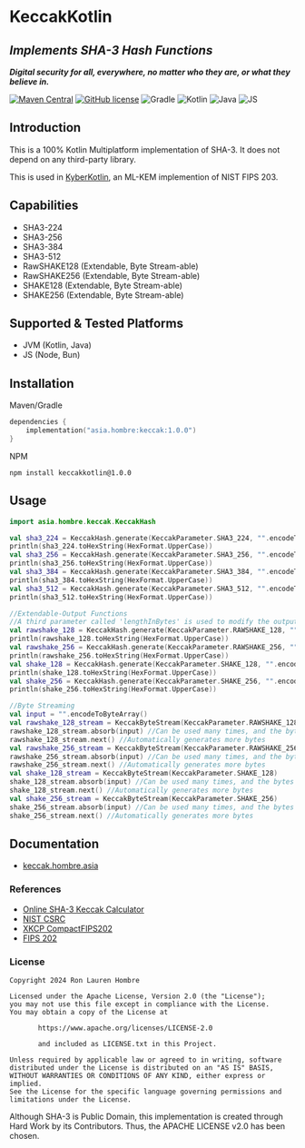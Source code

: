 # KeccakKotlin
## _Implements SHA-3 Hash Functions_
_**Digital security for all, everywhere, no matter who they are, or what they believe in.**_

[![Maven Central](https://img.shields.io/maven-central/v/asia.hombre/keccak.svg)](https://search.maven.org/#search%7Cga%7C1%7Cg%3A%22asia.hombre%22)
[![GitHub license](https://img.shields.io/badge/license-Apache%20License%202.0-blue.svg?style=flat)](https://www.apache.org/licenses/LICENSE-2.0)
![Gradle](https://img.shields.io/badge/Gradle-02303A.svg?style=for-the-badge&logo=Gradle&logoColor=white)
![Kotlin](https://img.shields.io/badge/kotlin-%237F52FF.svg?style=for-the-badge&logo=kotlin&logoColor=white)
![Java](https://img.shields.io/badge/java-%23ED8B00.svg?style=for-the-badge&logo=openjdk&logoColor=white)
![JS](https://img.shields.io/badge/JavaScript-F7DF1E?style=for-the-badge&logo=javascript&logoColor=black)

## Introduction

This is a 100% Kotlin Multiplatform implementation of SHA-3. It does not depend on any third-party library.

This is used in [KyberKotlin](https://github.com/ronhombre/KyberKotlin), an ML-KEM implemention of NIST FIPS 203.

## Capabilities
* SHA3-224
* SHA3-256
* SHA3-384
* SHA3-512
* RawSHAKE128 (Extendable, Byte Stream-able)
* RawSHAKE256 (Extendable, Byte Stream-able)
* SHAKE128 (Extendable, Byte Stream-able)
* SHAKE256 (Extendable, Byte Stream-able)

## Supported & Tested Platforms
* JVM (Kotlin, Java)
* JS (Node, Bun)

## Installation
Maven/Gradle
```kotlin
dependencies {
    implementation("asia.hombre:keccak:1.0.0")
}
```
NPM
```text
npm install keccakkotlin@1.0.0
```

## Usage
```kotlin
import asia.hombre.keccak.KeccakHash

val sha3_224 = KeccakHash.generate(KeccakParameter.SHA3_224, "".encodeToByteArray())
println(sha3_224.toHexString(HexFormat.UpperCase))
val sha3_256 = KeccakHash.generate(KeccakParameter.SHA3_256, "".encodeToByteArray())
println(sha3_256.toHexString(HexFormat.UpperCase))
val sha3_384 = KeccakHash.generate(KeccakParameter.SHA3_384, "".encodeToByteArray())
println(sha3_384.toHexString(HexFormat.UpperCase))
val sha3_512 = KeccakHash.generate(KeccakParameter.SHA3_512, "".encodeToByteArray())
println(sha3_512.toHexString(HexFormat.UpperCase))

//Extendable-Output Functions
//A third parameter called 'lengthInBytes' is used to modify the output length.
val rawshake_128 = KeccakHash.generate(KeccakParameter.RAWSHAKE_128, "".encodeToByteArray())
println(rawshake_128.toHexString(HexFormat.UpperCase))
val rawshake_256 = KeccakHash.generate(KeccakParameter.RAWSHAKE_256, "".encodeToByteArray())
println(rawshake_256.toHexString(HexFormat.UpperCase))
val shake_128 = KeccakHash.generate(KeccakParameter.SHAKE_128, "".encodeToByteArray())
println(shake_128.toHexString(HexFormat.UpperCase))
val shake_256 = KeccakHash.generate(KeccakParameter.SHAKE_256, "".encodeToByteArray())
println(shake_256.toHexString(HexFormat.UpperCase))

//Byte Streaming
val input = "".encodeToByteArray()
val rawshake_128_stream = KeccakByteStream(KeccakParameter.RAWSHAKE_128)
rawshake_128_stream.absorb(input) //Can be used many times, and the bytes will be concatenated.
rawshake_128_stream.next() //Automatically generates more bytes
val rawshake_256_stream = KeccakByteStream(KeccakParameter.RAWSHAKE_256)
rawshake_256_stream.absorb(input) //Can be used many times, and the bytes will be concatenated.
rawshake_256_stream.next() //Automatically generates more bytes
val shake_128_stream = KeccakByteStream(KeccakParameter.SHAKE_128)
shake_128_stream.absorb(input) //Can be used many times, and the bytes will be concatenated.
shake_128_stream.next() //Automatically generates more bytes
val shake_256_stream = KeccakByteStream(KeccakParameter.SHAKE_256)
shake_256_stream.absorb(input) //Can be used many times, and the bytes will be concatenated.
shake_256_stream.next() //Automatically generates more bytes
```

## Documentation
* [keccak.hombre.asia](https://keccak.hombre.asia)

### References

* [Online SHA-3 Keccak Calculator](https://leventozturk.com/engineering/sha3/)
* [NIST CSRC](https://csrc.nist.gov/projects/cryptographic-standards-and-guidelines/example-values)
* [XKCP CompactFIPS202](https://github.com/XKCP/XKCP/blob/master/Standalone/CompactFIPS202/Python/CompactFIPS202.py)
* [FIPS 202](https://nvlpubs.nist.gov/nistpubs/FIPS/NIST.FIPS.202.pdf)

### License

```
Copyright 2024 Ron Lauren Hombre

Licensed under the Apache License, Version 2.0 (the "License");
you may not use this file except in compliance with the License.
You may obtain a copy of the License at

       https://www.apache.org/licenses/LICENSE-2.0
       
       and included as LICENSE.txt in this Project.

Unless required by applicable law or agreed to in writing, software
distributed under the License is distributed on an "AS IS" BASIS,
WITHOUT WARRANTIES OR CONDITIONS OF ANY KIND, either express or implied.
See the License for the specific language governing permissions and
limitations under the License.
```

Although SHA-3 is Public Domain, this implementation is created through Hard Work by its Contributors.
Thus, the APACHE LICENSE v2.0 has been chosen.
